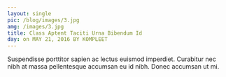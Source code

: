 ```yaml
---
layout: single
pic: /blog/images/3.jpg
amg: /images/3.jpg
title: Class Aptent Taciti Urna Bibendum Id
day: on MAY 21, 2016 BY KOMPLEET
---
```



Suspendisse porttitor sapien ac lectus euismod imperdiet. Curabitur nec nibh at massa pellentesque accumsan eu id nibh. Donec accumsan ut mi.